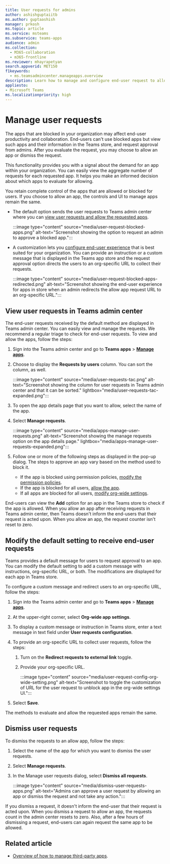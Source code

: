 ```yaml
---
title: User requests for admins
author: ashishguptaiitb
ms.author: guptaashish
manager: prkosh
ms.topic: article
ms.service: msteams
ms.subservice: teams-apps
audience: admin
ms.collection: 
  - M365-collaboration
  - m365-frontline
ms.reviewer: mhayrapetyan
search.appverid: MET150
f1keywords: 
  - ms.teamsadmincenter.manageapps.overview
description: Learn how to manage and configure end-user request to allow the apps that are blocked in an organization.
appliesto: 
- Microsoft Teams
ms.localizationpriority: high
---
```

# Manage user requests

The apps that are blocked in your organization may affect end-user productivity and collaboration. End-users can't use blocked apps but view such apps and their information in the Teams store, and request approval from admins. After you evaluate the request, you may choose to allow an app or dismiss the request.

This functionality provides you with a signal about the demand for an app within your organization. You can easily view the aggregate number of requests for each requested app. It helps you make an informed decision about which apps to evaluate for allowing.

You retain complete control of the apps that are allowed or blocked for users. If you choose to allow an app, the controls and UI to manage apps remain the same.

* The default option sends the user requests to Teams admin center where you can [view user requests and allow the requested apps](#view-user-requests-in-teams-admin-center).

   :::image type="content" source="media/user-request-blocked-apps.png" alt-text="Screenshot showing the option to request an admin to approve a blocked app.":::

* A customization lets you [configure end-user experience](#modify-the-default-setting-to-receive-end-user-requests) that is best suited for your organization. You can provide an instruction or a custom message that is displayed in the Teams app store and the request approval option directs the users to an org-specific URL to collect their requests.

   :::image type="content" source="media/user-request-blocked-apps-redirected.png" alt-text="Screenshot showing the end-user experience for apps in store when an admin redirects the allow app request URL to an org-specific URL.":::

## View user requests in Teams admin center

The end-user requests received by the default method are displayed in Teams admin center. You can easily view and manage the requests. We recommend a regular triage to check for end-user requests. To view and allow the apps, follow the steps:

1. Sign into the Teams admin center and go to **Teams apps** > [**Manage apps**](https://admin.teams.microsoft.com/policies/manage-apps).

1. Choose to display the **Requests by users** column. You can sort the column, as well.

   :::image type="content" source="media/user-requests-tac.png" alt-text="Screenshot showing the column for user requests in Teams admin center and that it can be sorted." lightbox="media/user-requests-tac-expanded.png":::

1. To open the app details page that you want to allow, select the name of the app.

1. Select **Manage requests**.

   :::image type="content" source="media/apps-manage-user-requests.png" alt-text="Screenshot showing the manage requests option on the app details page." lightbox="media/apps-manage-user-requests-expanded.png":::

1. Follow one or more of the following steps as displayed in the pop-up dialog. The steps to approve an app vary based on the method used to block it.

   * If the app is blocked using permission policies, [modify the permission policies](teams-app-permission-policies.md).
   * If the app is blocked for all users, [allow the app](manage-apps.md#allow-and-block-apps).
   * If all apps are blocked for all users, [modify org-wide settings](manage-apps.md#manage-org-wide-app-settings).

End-users can view the **Add** option for an app in the Teams store to check if the app is allowed. When you allow an app after receiving requests in Teams admin center, then Teams doesn't inform the end-users that their request is acted upon. When you allow an app, the request counter isn't reset to zero.

## Modify the default setting to receive end-user requests

Teams provides a default message for users to request approval to an app. You can modify the default setting to add a custom message with instructions, org-specific URL, or both. The modifications are displayed for each app in Teams store.

To configure a custom message and redirect users to an org-specific URL, follow the steps:

1. Sign into the Teams admin center and go to **Teams apps** > [**Manage apps**](https://admin.teams.microsoft.com/policies/manage-apps).

1. At the upper-right corner, select **Org-wide app settings**.

1. To display a custom message or instruction in Teams store, enter a text message in text field under **User requests configuration**.

1. To provide an org-specific URL to collect user requests, follow the steps:

   1. Turn on the **Redirect requests to external link** toggle.
   1. Provide your org-specific URL.

      :::image type="content" source="media/user-request-config-org-wide-setting.png" alt-text="Screenshot to toggle the customization of URL for the user request to unblock app in the org-wide settings UI.":::

1. Select **Save**.

The methods to evaluate and allow the requested apps remain the same.

## Dismiss user requests

To dismiss the requests to an allow app, follow the steps:

1. Select the name of the app for which you want to dismiss the user requests.
1. Select **Manage requests**.
1. In the Manage user requests dialog, select **Dismiss all requests**.

   :::image type="content" source="media/dismiss-user-requests-apps.png" alt-text="Admins can approve a user request by allowing an app or dismiss the request and not take any action.":::​

If you dismiss a request, it doesn't inform the end-user that their request is acted upon. When you dismiss a request to allow an app, the requests count in the admin center resets to zero. Also, after a few hours of dismissing a request, end-users can again request the same app to be allowed.

## Related article

* [Overview of how to manage third-party apps](manage-apps.md).
